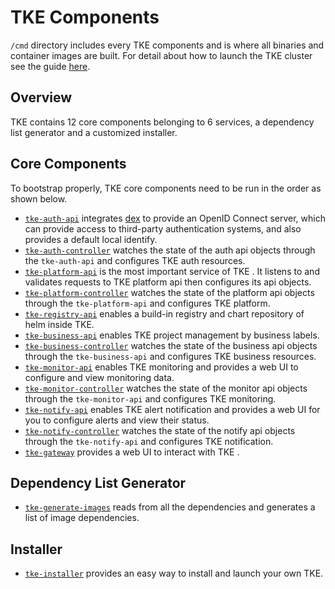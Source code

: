 # TKE Components

`/cmd` directory includes every TKE components and is where all binaries and container images are built. For detail about how to launch the TKE cluster see the guide [here](/docs/running-locally.md).

## Overview

TKE contains 12 core components belonging to 6 services, a dependency list generator and a customized installer.

## Core Components
To bootstrap properly, TKE core components need to be run in the order as shown below.

- [`tke-auth-api`](/cmd/tke-auth-api) integrates [dex](https://github.com/dexidp/dex) to provide an OpenID Connect server, which can provide access to third-party authentication systems, and also provides a default local identify.
- [`tke-auth-controller`](/cmd/tke-auth-controller) watches the state of the auth api objects through the `tke-auth-api` and configures TKE auth resources.
- [`tke-platform-api`](/cmd/platform-api) is the most important service of TKE . It listens to and validates requests to TKE platform api then configures its api objects.
- [`tke-platform-controller`](/cmd/tke-platform-controller) watches the state of the platform api objects through the `tke-platform-api` and configures TKE platform.
- [`tke-registry-api`](/cmd/tke-registry-api) enables a build-in registry and chart repository of helm inside TKE.
- [`tke-business-api`](/cmd/tke-business-api) enables TKE project management by business labels.
- [`tke-business-controller`](/cmd/tke-business-controller) watches the state of the business api objects through the `tke-business-api` and configures TKE business resources.
- [`tke-monitor-api`](/cmd/tke-monitor-api) enables TKE monitoring and provides a web UI to configure and view monitoring data.
- [`tke-monitor-controller`](/cmd/tke-monitor-contoller) watches the state of the monitor api objects through the `tke-monitor-api` and configures TKE monitoring.
- [`tke-notify-api`](/cmd/tke-notify-api) enables TKE alert notification and provides a web UI for you to configure alerts and view their status.
- [`tke-notify-controller`](cmd/tke-notify-contoller) watches the state of the notify api objects through the `tke-notify-api` and configures TKE notification.
- [`tke-gateway`](/cmd/tke-gateway) provides a web UI to interact with TKE .

## Dependency List Generator
- [`tke-generate-images`](/cmd/tke-generate-images) reads from all the dependencies and generates a list of image dependencies.

## Installer
- [`tke-installer`](/cmd/tke-installer) provides an easy way to install and launch your own TKE.
